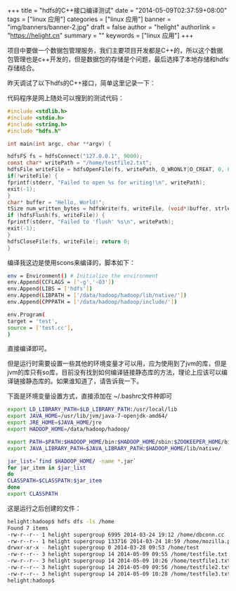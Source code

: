 +++
title = "hdfs的C++接口编译测试"
date = "2014-05-09T02:37:59+08:00"
tags = ["linux 应用"]
categories = ["linux 应用"]
banner = "img/banners/banner-2.jpg"
draft = false
author = "helight"
authorlink = "https://helight.cn"
summary = ""
keywords = ["linux 应用"]
+++

项目中要做一个数据包管理服务，我们主要项目开发都是C++的，所以这个数据包管理也是c++开发的，但是数据包的存储是个问题，最后选择了本地存储和hdfs存储结合。

昨天调试了以下hdfs的C++接口，简单这里记录一下：

代码程序是网上随处可以搜到的测试代码：

```c
#include <stdlib.h> 
#include <stdio.h> 
#include <string.h> 
#include "hdfs.h" 

int main(int argc, char **argv) { 

hdfsFS fs = hdfsConnect("127.0.0.1", 9000); 
const char* writePath = "/home/testfile2.txt"; 
hdfsFile writeFile = hdfsOpenFile(fs, writePath, O_WRONLY|O_CREAT, 0, 0, 0); 
if(!writeFile) { 
fprintf(stderr, "Failed to open %s for writing!\n", writePath); 
exit(-1); 
} 
char* buffer = "Hello, World!"; 
tSize num_written_bytes = hdfsWrite(fs, writeFile, (void*)buffer, strlen(buffer)+1); 
if (hdfsFlush(fs, writeFile)) { 
fprintf(stderr, "Failed to 'flush' %s\n", writePath); 
exit(-1); 
} 
hdfsCloseFile(fs, writeFile); return 0;
}
```
编译我这边是使用scons来编译的，脚本如下：
```sh
env = Environment() # Initialize the environment
env.Append(CCFLAGS = ['-g','-O3'])
env.Append(LIBS = ['hdfs'])
env.Append(LIBPATH = ['/data/hadoop/hadoop/lib/native/'])
env.Append(CPPPATH = ['/data/hadoop/hadoop/include/'])

env.Program(
target = 'test',
source = ['test.cc'],
)
```
直接编译即可。

但是运行时需要设置一些其他的环境变量才可以用，应为使用到了jvm的库，但是jvm的库只有so库，目前没有找到如何编译链接静态库的方法，理论上应该可以编译链接静态库的。如果谁知道了，请告诉我一下。

下面是环境变量设置方式，直接添加在 ~/.bashrc文件种即可
```sh
export LD_LIBRARY_PATH=$LD_LIBRARY_PATH:/usr/local/lib
export JAVA_HOME=/usr/lib/jvm/java-7-openjdk-amd64/
export JRE_HOME=$JAVA_HOME/jre
export HADOOP_HOME=/data/hadoop/hadoop/

export PATH=$PATH:$HADOOP_HOME/bin:$HADOOP_HOME/sbin:$ZOOKEEPER_HOME/bin:$STORM_HOME/bin
export JAVA_LIBRARY_PATH=$JAVA_LIBRARY_PATH:$HADOOP_HOME/lib/native/

jar_list=`find $HADOOP_HOME/ -name *.jar`
for jar_item in $jar_list
do
CLASSPATH=$CLASSPATH:$jar_item
done
export CLASSPATH
```
这是运行之后创建的文件：
```sh
helight:hadoop$ hdfs dfs -ls /home
Found 7 items
-rw-r--r-- 1 helight supergroup 6995 2014-03-24 19:12 /home/dbconn.cc
-rw-r--r-- 1 helight supergroup 133716 2014-03-24 18:59 /home/mozilla.pdf
drwxr-xr-x - helight supergroup 0 2014-03-28 09:53 /home/test
-rw-r--r-- 3 helight supergroup 14 2014-05-09 09:55 /home/testfile.txt
-rw-r--r-- 3 helight supergroup 14 2014-05-09 10:26 /home/testfile1.txt
-rw-r--r-- 3 helight supergroup 14 2014-05-09 09:56 /home/testfile2.txt
-rw-r--r-- 3 helight supergroup 14 2014-05-09 10:28 /home/testfile3.txt
helight:hadoop$
```